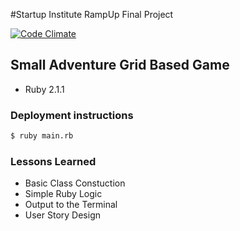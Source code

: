 #Startup Institute RampUp Final Project

[![Code Climate](https://codeclimate.com/github/nickbdyer/rampup-finalproject/badges/gpa.svg)](https://codeclimate.com/github/nickbdyer/rampup-finalproject)

## Small Adventure Grid Based Game

- Ruby 2.1.1

### Deployment instructions

```sh
$ ruby main.rb
```

### Lessons Learned
- Basic Class Constuction
- Simple Ruby Logic
- Output to the Terminal
- User Story Design

